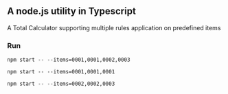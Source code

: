 ## A node.js utility in Typescript

A Total Calculator supporting multiple rules application on predefined items

### Run
`npm start -- --items=0001,0001,0002,0003`

`npm start -- --items=0001,0001,0001`

`npm start -- --items=0002,0002,0003`
